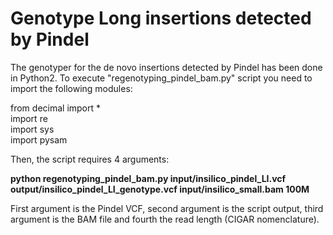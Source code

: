 # Genotype Long insertions detected by Pindel  

The genotyper for the de novo insertions detected by Pindel has been done in Python2. To execute "regenotyping_pindel_bam.py" script you need to import the following modules:

from decimal import *  
import re  
import sys  
import pysam

Then, the script requires 4 arguments:

**python regenotyping_pindel_bam.py input/insilico_pindel_LI.vcf output/insilico_pindel_LI_genotype.vcf input/insilico_small.bam 100M**

First argument is the Pindel VCF, second argument is the script output, third argument is the BAM file and fourth the read length (CIGAR nomenclature).
